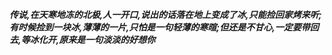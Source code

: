 ***传说,在天寒地冻的北极,人一开口,说出的话落在地上变成了冰,只能捡回家烤来听;有时候捡到一块冰,薄薄的一片,只怕是一句轻薄的寒暄;但还是不甘心,一定要带回去,等冰化开,原来是一句淡淡的好想你***